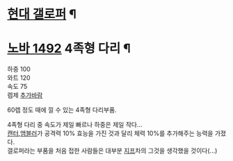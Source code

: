 # [현대 갤로퍼](%ED%98%84%EB%8C%80%20%EA%B0%A4%EB%A1%9C%ED%8D%BC.md) ¶

  

# [노바 1492](%EB%85%B8%EB%B0%94%201492.md) 4족형 다리 ¶

하중 100  
와트 120  
속도 75  
렙제 [추가바람](%EC%B6%94%EA%B0%80%EB%B0%94%EB%9E%8C.md)

  

60렙 정도 때에 낄 수 있는 4족형 다리부품.  

  

4족형 다리 중 속도가 제일 빠르나 하중은 제일 작다...  
[캔터](%EC%BA%94%ED%84%B0.md),[앰블러](%EC%95%B0%EB%B8%94%EB%9F%AC.md)가 공격력
10% 효능을 가진 것과 달리 체력 10%를 추가해주는 능력을 가졌다.  
갤로퍼라는 부품을 처음 접한 사람들은 대부분 [지프](%EC%A7%80%ED%94%84.md)차의 그것을 생각했을 것이다(...)

